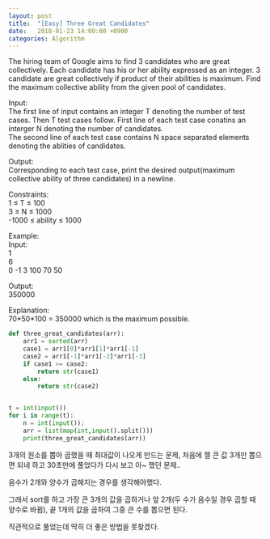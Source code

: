 ```yaml
---
layout: post
title:  "[Easy] Three Great Candidates"
date:   2018-01-23 14:00:00 +0900
categories: Algorithm
---
```


The hiring team of Google aims to find 3 candidates who are great collectively. Each candidate has his or her ability expressed as an integer. 3 candidate are great collectively if product of their abilities is maximum. Find the maximum collective ability from the given pool of candidates.

Input:  
The first line of input contains an integer T denoting the number of test cases. Then T test cases follow. First line of each test case conatins an interger N  denoting the number of candidates.  
The second line of each test case contains N space separated elements denoting the ablities of candidates.


Output:  
Corresponding to each test case, print the desired output(maximum collective ability of three candidates) in a newline.


Constraints:  
1 ≤ T ≤ 100  
3 ≤ N ≤ 1000  
-1000 ≤ ability ≤ 1000


Example:  
Input:  
1  
6  
0 -1 3 100 70 50  

Output:  
350000

Explanation:  
70\*50\*100 = 350000 which is the maximum possible.

```python
def three_great_candidates(arr):
    arr1 = sorted(arr)
    case1 = arr1[0]*arr1[1]*arr1[-1]
    case2 = arr1[-1]*arr1[-2]*arr1[-3]
    if case1 >= case2:
        return str(case1)
    else:
        return str(case2)


t = int(input())
for i in range(t):
    n = int(input());
    arr = list(map(int,input().split()))
    print(three_great_candidates(arr))
```

3개의 원소를 뽑아 곱했을 때 최대값이 나오게 만드는 문제, 처음에 젤 큰 값 3개만 뽑으면 되네 하고 30초만에 풀었다가 다시 보고 아~ 했던 문제..

음수가 2개와 양수가 곱해지는 경우를 생각해야했다.

그래서 sort를 하고 가장 큰 3개의 값을 곱하거나 앞 2개(두 수가 음수일 경우 곱할 때 양수로 바뀜), 끝 1개의 값을 곱하여 그중 큰 수를 뽑으면 된다.

직관적으로 풀었는데 딱히 더 좋은 방법을 못찾겠다.